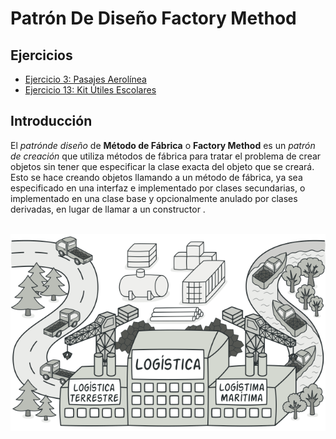 # Patrón De Diseño Factory Method

## Ejercicios
-  [Ejercicio 3: Pasajes Aerolínea ](https://github.com/AleS900/Design_Patterns/tree/main/src/main/java/factoryMethod/e3_pasajes_aerolinea)
-  [Ejercicio 13: Kit Útiles Escolares](https://github.com/AleS900/Design_Patterns/tree/main/src/main/java/factoryMethod/e13_kit_utiles_escolares)

## Introducción
El *patrónde diseño* de **Método de Fábrica** o **Factory Method** es un *patrón de creación* que utiliza métodos de fábrica para tratar el problema de crear objetos sin tener que especificar la clase exacta del objeto que se creará. Esto se hace creando objetos llamando a un método de fábrica, ya sea especificado en una interfaz e implementado por clases secundarias, o implementado en una clase base y opcionalmente anulado por clases derivadas, en lugar de llamar a un constructor .<br/>
 </br>
 <p align="center">
    <img src="https://github.com/AleS900/prueba/blob/master/assets/factory-method-es.png" />
 </p>
 
 
